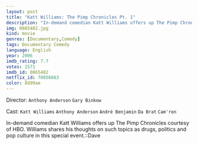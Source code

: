 ```yaml
---
layout: post
title: "Katt Williams: The Pimp Chronicles Pt. 1"
description: "In-demand comedian Katt Williams offers up The Pimp Chronicles courtesy of HBO. Williams shares his thoughts on such topics as drugs, politics and pop culture in this special event.::Dave.."
img: 0865482.jpg
kind: movie
genres: [Documentary,Comedy]
tags: Documentary Comedy 
language: English
year: 2006
imdb_rating: 7.7
votes: 1571
imdb_id: 0865482
netflix_id: 70056663
color: 8d99ae
---
```

Director: `Anthony Anderson` `Gary Binkow`  

Cast: `Katt Williams` `Anthony Anderson` `André Benjamin` `Da Brat` `Cam'ron` 

In-demand comedian Katt Williams offers up The Pimp Chronicles courtesy of HBO. Williams shares his thoughts on such topics as drugs, politics and pop culture in this special event.::Dave
